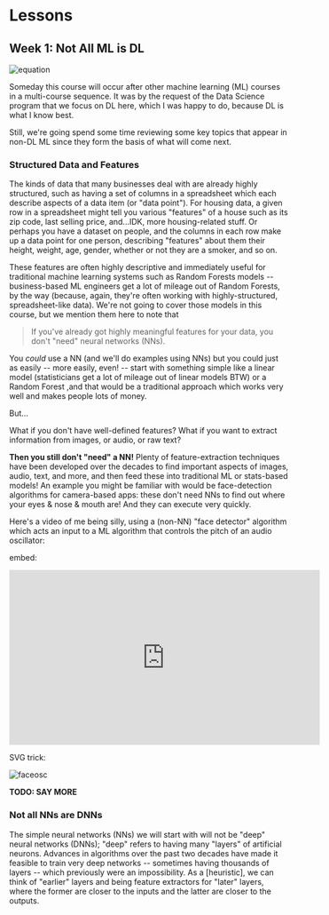 # Lessons

## Week 1: Not All ML is DL

![equation](https://latex.codecogs.com/png.download?DL%5Csubset%20ML%5Csubset%20AI)

Someday this course will occur after other machine learning (ML) courses in a multi-course sequence. It was by the request of the Data Science program that we focus on DL here, which I was happy to do, because DL is what I know best. 

Still, we're going spend some time reviewing some key topics that appear in non-DL ML since they form the basis of what will come next.

### Structured Data and Features

The kinds of data that many businesses deal with are already highly structured, such as having a set of columns in a spreadsheet which each describe aspects of a data item (or "data point").  For housing data, a given row in a spreadsheet might tell you various "features" of a house such as its zip code, last selling price, and...IDK, more housing-related stuff.   Or perhaps you have a dataset on people, and the columns in each row make up a data point for one person, describing "features" about them their height, weight, age, gender, whether or not they are a smoker, and so on. 

These features are often highly descriptive and immediately useful for traditional machine learning systems such as Random Forests models -- business-based ML engineers get a lot of mileage out of Random Forests, by the way (because, again, they're often working with highly-structured, spreadsheet-like data).  We're not going to cover those models in this course, but we mention them here to note that

>  If you've already got highly meaningful features for your data, you don't "need" neural networks (NNs).

You *could* use a NN (and we'll do examples using NNs) but you could just as easily -- more easily, even! -- start with something simple like a linear model  (statisticians get a lot of mileage out of linear models BTW) or a Random Forest ,and that would be a traditional approach which works very well and makes people lots of money. 

But... 

What if you don't have well-defined features?  What if you want to extract information from images, or audio, or raw text?

**Then you still don't "need" a NN!** Plenty of feature-extraction techniques have been developed over the decades to find important aspects of images, audio, text, and more, and then feed these into traditional ML or stats-based models!  An example you might be familiar with would be face-detection algorithms for camera-based apps: these don't need NNs to find out where your eyes & nose & mouth are!  And they can execute very quickly.  

Here's a video of me being silly, using a (non-NN) "face detector" algorithm which acts an input to a ML algorithm that controls the pitch of an audio oscillator:

embed:

<iframe width="560" height="315" src="https://www.youtube.com/embed/j8S9Cx0xnbs" frameborder="0" allow="accelerometer; autoplay; clipboard-write; encrypted-media; gyroscope; picture-in-picture" allowfullscreen></iframe>

SVG trick:

![faceosc](../images/embed_faceosc.svg)



**TODO: SAY MORE**

### Not all NNs are DNNs

The simple neural networks (NNs) we will start with will not be "deep" neural networks (DNNs); "deep" refers to having many "layers" of artificial neurons.  Advances in algorithms over the past two decades have made it feasible to train very deep networks -- sometimes having thousands of layers -- which previously were an impossibility. As a [heuristic], we can think of "earlier" layers and being feature extractors for "later" layers, where the former are closer to the inputs and the latter are closer to the outputs. 





